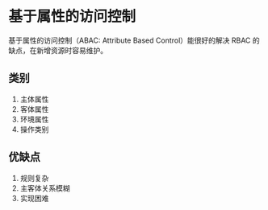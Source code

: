 # 基于属性的访问控制

基于属性的访问控制（ABAC: Attribute Based Control）能很好的解决 RBAC 的缺点，在新增资源时容易维护。

## 类别 

1. 主体属性
2. 客体属性
3. 环境属性
4. 操作类别

## 优缺点

1. 规则复杂
2. 主客体关系模糊
3. 实现困难